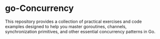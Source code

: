 # go-Concurrency
This repository provides a collection of practical exercises and code examples designed to help you master goroutines, channels, synchronization primitives, and other essential concurrency patterns in Go.
